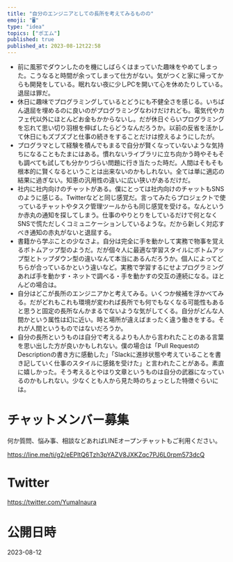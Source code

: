 ```yaml
---
title: "自分のエンジニアとしての長所を考えてみるものの"
emoji: "🖥"
type: "idea"
topics: ["ポエム"]
published: true
published_at: 2023-08-12t22:58
---
```




- 前に風邪でダウンしたのを機にしばらくはまっていた趣味をやめてしまった。こうなると時間が余ってしまって仕方がない。気がつくと家に帰ってからも開発をしている。眠れない夜に少しPCを開いて心を休めたりしている。退屈は罪だ。
- 休日に趣味でプログラミングしているとどうにも不健全さを感じる。いちばん退屈を埋めるのに良いのがプログラミングなわけだけれども。電気代やカフェ代以外にほとんどお金もかからないし。だが休日ぐらいプログラミングを忘れて思い切り羽根を伸ばしたらどうなんだろうか。以前の反省を活かして休日にもズブズブと仕事の続きをすることだけは控えるようにしたが。
- プログラマとして経験を積んでもまるで自分が賢くなっていないような気持ちになることもたまにはある。慣れないライブラリに立ち向かう時やそもそも調べても試しても分かりづらい問題に行き当たった時だ。人間はそもそも根本的に賢くなるということは出来ないのかもしれない。全ては単に適応の結果に過ぎない。知恵の汎用性の違いに広い狭いがあるだけだ。
- 社内に社内向けのチャットがある。僕にとっては社内向けのチャットもSNSのように感じる。Twitterなどと同じ感覚だ。言ってみたらプロジェクトで使っているチャットやタスク管理ツールからも同じ感覚を受ける。なんというか赤丸の通知を探してしまう。仕事のやりとりをしているだけで何となくSNSで慌ただしくコミュニケーションしているような。だから新しく対応すべき通知の赤丸がないと退屈する。
- 書籍から学ぶことの少なさよ。自分は完全に手を動かして実務で物事を覚えるボトムアップ型のようだ。だが個々人に最適な学習スタイルにボトムアップ型とトップダウン型の違いなんて本当にあるんだろうか。個人によってどちらが合っているかという違いなど。実務で学習するにせよプログラミングあれば手を動かす・ネットで調べる・手を動かすの交互の連続になる。ほとんどの場合は。
- 自分はどこが長所のエンジニアかと考えてみる。いくつか候補を浮かべてみる。だがどれもこれも環境が変われば長所でも何でもなくなる可能性もあると思うと固定の長所なんかまるでないような気がしてくる。自分がどんな人間かという属性は幻に近い。時と場所が違えばまったく違う働きをする。それが人間というものではないだろうか。
- 自分の長所というものは自分で考えるよりも人から言われたことのある言葉を思い出した方が良いかもしれない。僕の場合は「Pull RequestのDescriptionの書き方に感動した」「Slackに進捗状態や考えていることを書き記していく仕事のスタイルに感銘を受けた」と言われたことがある。素直に嬉しかった。そう考えるとやはり文章というものは自分の武器になっているのかもしれない。少なくとも人から見た時のちょっとした特徴ぐらいには。



# チャットメンバー募集


何か質問、悩み事、相談などあればLINEオープンチャットもご利用ください。

https://line.me/ti/g2/eEPltQ6Tzh3pYAZV8JXKZqc7PJ6L0rpm573dcQ


# Twitter

https://twitter.com/YumaInaura


# 公開日時

2023-08-12
